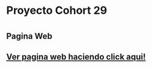 <h1>Proyecto Cohort 29<h1>

 <h2>Pagina Web<h2>
 <a target="_blank" href="">Ver pagina web haciendo click aqui!</a>  